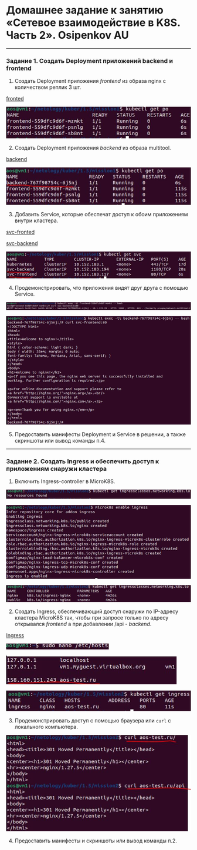 # Домашнее задание к занятию «Сетевое взаимодействие в K8S. Часть 2». Osipenkov AU

------

### Задание 1. Создать Deployment приложений backend и frontend

1. Создать Deployment приложения _frontend_ из образа nginx с количеством реплик 3 шт.

[fronted](https://github.com/Kovrei/devops-netology/blob/main/kuber/1.5/mission1/d-nginx.yml)  

![alt text](https://github.com/Kovrei/devops-netology/blob/main/kuber/1.5/img/1.1.JPG)

2. Создать Deployment приложения _backend_ из образа multitool. 

[backend](https://github.com/Kovrei/devops-netology/blob/main/kuber/1.5/mission1/d-multitool.yml)  

![alt text](https://github.com/Kovrei/devops-netology/blob/main/kuber/1.5/img/1.2.JPG)

3. Добавить Service, которые обеспечат доступ к обоим приложениям внутри кластера. 

[svc-fronted](https://github.com/Kovrei/devops-netology/blob/main/kuber/1.5/mission1/svc-nginx.yml)  

[svc-backend](https://github.com/Kovrei/devops-netology/blob/main/kuber/1.5/mission1/svc-multitool.yml)

![alt text](https://github.com/Kovrei/devops-netology/blob/main/kuber/1.5/img/1.3.JPG)

4. Продемонстрировать, что приложения видят друг друга с помощью Service.

![alt text](https://github.com/Kovrei/devops-netology/blob/main/kuber/1.5/img/1.4.1.JPG)

![alt text](https://github.com/Kovrei/devops-netology/blob/main/kuber/1.5/img/1.4.2.JPG)

5. Предоставить манифесты Deployment и Service в решении, а также скриншоты или вывод команды п.4.
------

### Задание 2. Создать Ingress и обеспечить доступ к приложениям снаружи кластера

1. Включить Ingress-controller в MicroK8S.

![alt text](https://github.com/Kovrei/devops-netology/blob/main/kuber/1.5/img/2.1.1.JPG)

![alt text](https://github.com/Kovrei/devops-netology/blob/main/kuber/1.5/img/2.1.2.JPG)

![alt text](https://github.com/Kovrei/devops-netology/blob/main/kuber/1.5/img/2.1.3.JPG)

2. Создать Ingress, обеспечивающий доступ снаружи по IP-адресу кластера MicroK8S так, чтобы при запросе только по адресу открывался _frontend_ а при добавлении /api - _backend_.

[Ingress](https://github.com/Kovrei/devops-netology/blob/main/kuber/1.5/mission2/ingress.yml)

![alt text](https://github.com/Kovrei/devops-netology/blob/main/kuber/1.5/img/2.2.1.JPG)

![alt text](https://github.com/Kovrei/devops-netology/blob/main/kuber/1.5/img/2.2.2.2.JPG)

![alt text](https://github.com/Kovrei/devops-netology/blob/main/kuber/1.5/img/2.2.3.JPG)

3. Продемонстрировать доступ с помощью браузера или `curl` с локального компьютера.

![alt text](https://github.com/Kovrei/devops-netology/blob/main/kuber/1.5/img/2.3.JPG)

4. Предоставить манифесты и скриншоты или вывод команды п.2.


